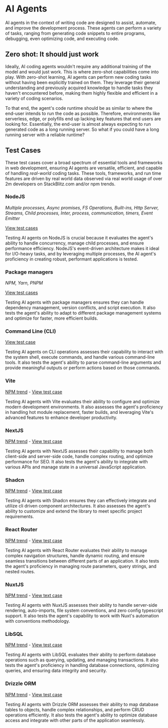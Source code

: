 # AI Agents

AI agents in the context of writing code are designed to assist, automate, and improve the development process. These agents can perform a variety of tasks, ranging from generating code snippets to entire programs, debugging, even optimizing code, and executing code.

## Zero shot: It should just work

Ideally, AI coding agents wouldn't require any additional training of the model and would just work. This is where zero-shot capabilities come into play. With zero-shot learning, AI agents can perform new coding tasks without having been explicitly trained on them. They leverage their general understanding and previously acquired knowledge to handle tasks they haven't encountered before, making them highly flexible and efficient in a variety of coding scenarios.

To that end, the agent's code runtime should be as similar to where the end-user intends to run the code as possible. Therefore, environments like serverless, edge, or polyfills end up lacking key features that end users are looking for. Essentially, the end-user is almost always expecting to run generated code as a long running server. So what if you could have a long running server with a reliable runtime?

## Test Cases
These test cases cover a broad spectrum of essential tools and frameworks in web development, ensuring AI agents are versatile, efficient, and capable of handling *real-world* coding tasks. These tools, frameworks, and run time features are driven by real world data observed via real world usage of over 2m developers on StackBlitz.com and/or npm trends.

### NodeJS 
*Multiple processes, Async promises, FS Operations, Built-ins, Http Server, Streams, Child processes, Inter, process, communication, timers, Event Emitter*

[View test cases](https://stackblitz.com/edit/stackblitz-starters-9ozakx)

Testing AI agents on NodeJS is crucial because it evaluates the agent's ability to handle concurrency, manage child processes, and ensure performance efficiency. NodeJS's event-driven architecture makes it ideal for I/O-heavy tasks, and by leveraging multiple processes, the AI agent's proficiency in creating robust, performant applications is tested.

### Package managers
*NPM, Yarn, PNPM*

[View test cases](https://stackblitz.com/edit/node-yahmwv?file=package.json)

Testing AI agents with package managers ensures they can handle dependency management, version conflicts, and script execution. It also tests the agent's ability to adapt to different package management systems and optimize for faster, more efficient builds.

### Command Line (CLI)
[View test case](https://stackblitz.com/edit/node-xrxygh?file=.stackblitzrc)

Testing AI agents on CLI operations assesses their capability to interact with the system shell, execute commands, and handle various command-line tools. It also tests the agent's ability to parse command-line arguments and provide meaningful outputs or perform actions based on those commands.

### Vite 
[NPM trend](https://npmtrends.com/vite) - [View test case](https://vite.new)

Testing AI agents with Vite evaluates their ability to configure and optimize modern development environments. It also assesses the agent's proficiency in handling hot module replacement, faster builds, and leveraging Vite's advanced features to enhance developer productivity.

### NextJS
[NPM trend](https://npmtrends.com/next) - [View test case](https://stackblitz.com/edit/nextjs-lsmwnd?file=README.md)

Testing AI agents with NextJS assesses their capability to manage both client-side and server-side code, handle complex routing, and optimize performance for SEO. It also tests the agent's ability to integrate with various APIs and manage state in a universal JavaScript application.

### Shadcn
[NPM trend](https://npmtrends.com/shadcn-ui) - [View test case](https://stackblitz.com/edit/vitejs-vite-7g7gcc)

Testing AI agents with Shadcn ensures they can effectively integrate and utilize cli driven component architectures. It also assesses the agent's ability to customize and extend the library to meet specific project requirements.

### React Router
[NPM trend](https://npmtrends.com/react-router) - [View test case](https://stackblitz.com/github/remix-run/react-router/tree/dev/examples/basic)

Testing AI agents with React Router evaluates their ability to manage complex navigation structures, handle dynamic routing, and ensure seamless transitions between different parts of an application. It also tests the agent's proficiency in managing route parameters, query strings, and nested routes.

### NuxtJS
[NPM trend](https://npmtrends.com/nuxt) - [View text case](https://stackblitz.com/github/nuxt/starter/tree/v3)

Testing AI agents with NuxtJS assesses their ability to handle server-side rendering, auto-imports, file system conventions, and zero config typescript support. It also tests the agent's capability to work with Nuxt's automation with conventions methodology.

### LibSQL
[NPM trend](https://npmtrends.com/@libsql/client) - [View test case](https://stackblitz.com/edit/node-ox2oqu) 

Testing AI agents with LibSQL evaluates their ability to perform database operations such as querying, updating, and managing transactions. It also tests the agent's proficiency in handling database connections, optimizing queries, and ensuring data integrity and security.

### Drizzle ORM
[NPM trend](https://npmtrends.com/drizzle-orm) - [View test case](https://stackblitz.com/edit/github-9wp31h-ghh5jl?file=readme.md)

Testing AI agents with Drizzle ORM assesses their ability to map database tables to objects, handle complex relationships, and perform CRUD operations efficiently. It also tests the agent's ability to optimize database access and integrate with other parts of the application seamlessly.






